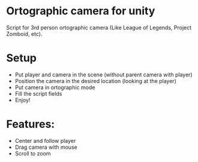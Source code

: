 # Ortographic camera for unity
Script for 3rd person ortographic camera (Like League of Legends, Project Zomboid, etc).

# Setup
* Put player and camera in the scene (without parent camera with player)
* Position the camera in the desired location (looking at the player)
* Put camera in ortographic mode
* Fill the script fields
* Enjoy!

# Features:
* Center and follow player
* Drag camera with mouse
* Scroll to zoom
